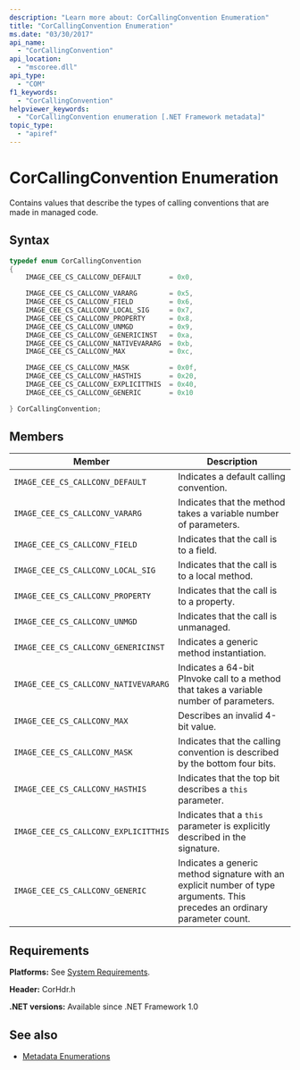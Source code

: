 ```yaml
---
description: "Learn more about: CorCallingConvention Enumeration"
title: "CorCallingConvention Enumeration"
ms.date: "03/30/2017"
api_name:
  - "CorCallingConvention"
api_location:
  - "mscoree.dll"
api_type:
  - "COM"
f1_keywords:
  - "CorCallingConvention"
helpviewer_keywords:
  - "CorCallingConvention enumeration [.NET Framework metadata]"
topic_type:
  - "apiref"
---
```

# CorCallingConvention Enumeration

Contains values that describe the types of calling conventions that are made in managed code.

## Syntax

```cpp
typedef enum CorCallingConvention
{
    IMAGE_CEE_CS_CALLCONV_DEFAULT       = 0x0,

    IMAGE_CEE_CS_CALLCONV_VARARG        = 0x5,
    IMAGE_CEE_CS_CALLCONV_FIELD         = 0x6,
    IMAGE_CEE_CS_CALLCONV_LOCAL_SIG     = 0x7,
    IMAGE_CEE_CS_CALLCONV_PROPERTY      = 0x8,
    IMAGE_CEE_CS_CALLCONV_UNMGD         = 0x9,
    IMAGE_CEE_CS_CALLCONV_GENERICINST   = 0xa,
    IMAGE_CEE_CS_CALLCONV_NATIVEVARARG  = 0xb,
    IMAGE_CEE_CS_CALLCONV_MAX           = 0xc,

    IMAGE_CEE_CS_CALLCONV_MASK          = 0x0f,
    IMAGE_CEE_CS_CALLCONV_HASTHIS       = 0x20,
    IMAGE_CEE_CS_CALLCONV_EXPLICITTHIS  = 0x40,
    IMAGE_CEE_CS_CALLCONV_GENERIC       = 0x10

} CorCallingConvention;
```

## Members

|Member|Description|
|------------|-----------------|
|`IMAGE_CEE_CS_CALLCONV_DEFAULT`|Indicates a default calling convention.|
|`IMAGE_CEE_CS_CALLCONV_VARARG`|Indicates that the method takes a variable number of parameters.|
|`IMAGE_CEE_CS_CALLCONV_FIELD`|Indicates that the call is to a field.|
|`IMAGE_CEE_CS_CALLCONV_LOCAL_SIG`|Indicates that the call is to a local method.|
|`IMAGE_CEE_CS_CALLCONV_PROPERTY`|Indicates that the call is to a property.|
|`IMAGE_CEE_CS_CALLCONV_UNMGD`|Indicates that the call is unmanaged.|
|`IMAGE_CEE_CS_CALLCONV_GENERICINST`|Indicates a generic method instantiation.|
|`IMAGE_CEE_CS_CALLCONV_NATIVEVARARG`|Indicates a 64-bit PInvoke call to a method that takes a variable number of parameters.|
|`IMAGE_CEE_CS_CALLCONV_MAX`|Describes an invalid 4-bit value.|
|`IMAGE_CEE_CS_CALLCONV_MASK`|Indicates that the calling convention is described by the bottom four bits.|
|`IMAGE_CEE_CS_CALLCONV_HASTHIS`|Indicates that the top bit describes a `this` parameter.|
|`IMAGE_CEE_CS_CALLCONV_EXPLICITTHIS`|Indicates that a `this` parameter is explicitly described in the signature.|
|`IMAGE_CEE_CS_CALLCONV_GENERIC`|Indicates a generic method signature with an explicit number of type arguments. This precedes an ordinary parameter count.|

## Requirements

 **Platforms:** See [System Requirements](../../../framework/get-started/system-requirements.md).

 **Header:** CorHdr.h

 **.NET versions:** Available since .NET Framework 1.0

## See also

- [Metadata Enumerations](metadata-enumerations.md)
